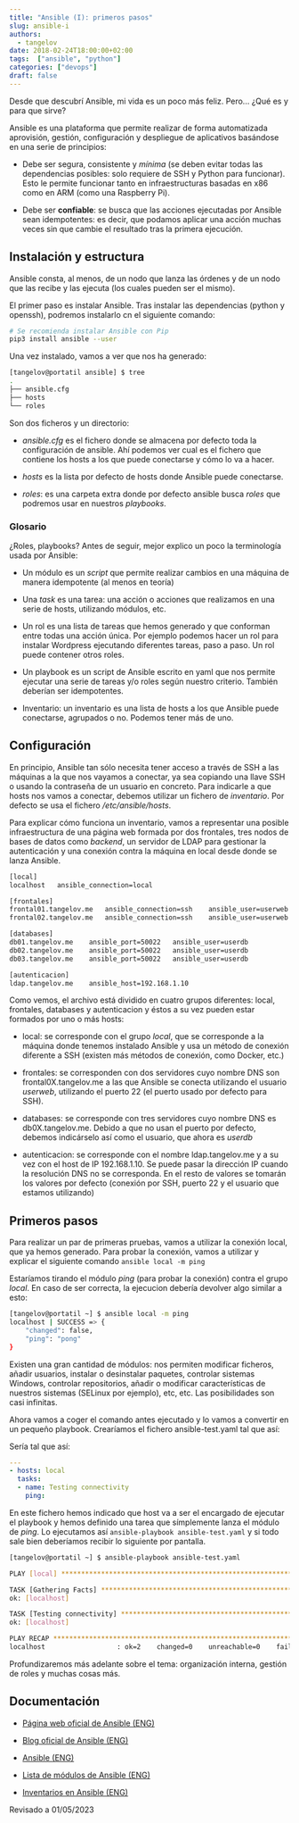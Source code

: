 ```yaml
---
title: "Ansible (I): primeros pasos"
slug: ansible-i
authors:
  - tangelov
date: 2018-02-24T18:00:00+02:00
tags:  ["ansible", "python"]
categories: ["devops"]
draft: false
---
```


Desde que descubrí Ansible, mi vida es un poco más feliz. Pero... ¿Qué es y para que sirve?

Ansible es una plataforma que permite realizar de forma automatizada aprovisión, gestión, configuración y despliegue de aplicativos basándose en una serie de principios:

* Debe ser segura, consistente y _mínima_ (se deben evitar todas las dependencias posibles: solo requiere de SSH y Python para funcionar). Esto le permite funcionar tanto en infraestructuras basadas en x86 como en ARM (como una Raspberry Pi).

* Debe ser __confiable__: se busca que las acciones ejecutadas por Ansible sean idempotentes: es decir, que podamos aplicar una acción muchas veces sin que cambie el resultado tras la primera ejecución.

<!--more-->

## Instalación y estructura
Ansible consta, al menos, de un nodo que lanza las órdenes y de un nodo que las recibe y las ejecuta (los cuales pueden ser el mismo).

El primer paso es instalar Ansible. Tras instalar las dependencias (python y openssh), podremos instalarlo cn el siguiente comando:

```bash
# Se recomienda instalar Ansible con Pip
pip3 install ansible --user
```

Una vez instalado, vamos a ver que nos ha generado:

```bash
[tangelov@portatil ansible] $ tree
.
├── ansible.cfg
├── hosts
└── roles
```

Son dos ficheros y un directorio:

* _ansible.cfg_ es el fichero donde se almacena por defecto toda la configuración de ansible. Ahí podemos ver cual es el fichero que contiene los hosts a los que puede conectarse y cómo lo va a hacer.

* _hosts_ es la lista por defecto de hosts donde Ansible puede conectarse.

* _roles_: es una carpeta extra donde por defecto ansible busca _roles_ que podremos usar en nuestros _playbooks_.

### Glosario
¿Roles, playbooks? Antes de seguir, mejor explico un poco la terminología usada por Ansible:

* Un módulo es un _script_ que permite realizar cambios en una máquina de manera idempotente (al menos en teoría)

* Una _task_ es una tarea: una acción o acciones que realizamos en una serie de hosts, utilizando módulos, etc.

* Un rol es una lista de tareas que hemos generado y que conforman entre todas una acción única. Por ejemplo podemos hacer un rol para instalar Wordpress ejecutando diferentes tareas, paso a paso. Un rol puede contener otros roles.

* Un playbook es un script de Ansible escrito en yaml que nos permite ejecutar una serie de tareas y/o roles según nuestro criterio. También deberían ser idempotentes.

* Inventario: un inventario es una lista de hosts a los que Ansible puede conectarse, agrupados o no. Podemos tener más de uno.

## Configuración
En principio, Ansible tan sólo necesita tener acceso a través de SSH a las máquinas a la que nos vayamos a conectar, ya sea copiando una llave SSH o usando la contraseña de un usuario en concreto. Para indicarle a que hosts nos vamos a conectar, debemos utilizar un fichero de _inventario_. Por defecto se usa el fichero _/etc/ansible/hosts_.

Para explicar cómo funciona un inventario, vamos a representar una posible infraestructura de una página web formada por dos frontales, tres nodos de bases de datos como _backend_, un servidor de LDAP para gestionar la autenticación y una conexión contra la máquina en local desde donde se lanza Ansible. 

```bash
[local]
localhost   ansible_connection=local

[frontales]
frontal01.tangelov.me   ansible_connection=ssh    ansible_user=userweb
frontal02.tangelov.me   ansible_connection=ssh    ansible_user=userweb

[databases]
db01.tangelov.me    ansible_port=50022   ansible_user=userdb
db02.tangelov.me    ansible_port=50022   ansible_user=userdb
db03.tangelov.me    ansible_port=50022   ansible_user=userdb

[autenticacion]
ldap.tangelov.me    ansible_host=192.168.1.10
```

Como vemos, el archivo está dividido en cuatro grupos diferentes: local, frontales, databases y autenticacion y éstos a su vez pueden estar formados por uno o más hosts:

* local: se corresponde con el grupo _local_, que se corresponde a la máquina donde tenemos instalado Ansible y usa un método de conexión diferente a SSH (existen más métodos de conexión, como Docker, etc.)

* frontales: se corresponden con dos servidores cuyo nombre DNS son frontal0X.tangelov.me a las que Ansible se conecta utilizando el usuario _userweb_, utilizando el puerto 22 (el puerto usado por defecto para SSH).

* databases: se corresponde con tres servidores cuyo nombre DNS es db0X.tangelov.me. Debido a que no usan el puerto por defecto, debemos indicárselo así como el usuario, que ahora es _userdb_

* autenticacion: se corresponde con el nombre ldap.tangelov.me y a su vez con el host de IP 192.168.1.10. Se puede pasar la dirección IP cuando la resolución DNS no se corresponda. En el resto de valores se tomarán los valores por defecto (conexión por SSH, puerto 22 y el usuario que estamos utilizando)

## Primeros pasos
Para realizar un par de primeras pruebas, vamos a utilizar la conexión local, que ya hemos generado. Para probar la conexión, vamos a utilizar y explicar el siguiente comando ``ansible local -m ping``

Estaríamos tirando el módulo _ping_ (para probar la conexión) contra el grupo _local_. En caso de ser correcta, la ejecucion debería devolver algo similar a esto:
```bash
[tangelov@portatil ~] $ ansible local -m ping
localhost | SUCCESS => {
    "changed": false, 
    "ping": "pong"
}
```

Existen una gran cantidad de módulos: nos permiten modificar ficheros, añadir usuarios, instalar o desinstalar paquetes, controlar sistemas Windows, controlar repositorios, añadir o modificar características de nuestros sistemas (SELinux por ejemplo), etc, etc. Las posibilidades son casi infinitas.

Ahora vamos a coger el comando antes ejecutado y lo vamos a convertir en un pequeño playbook. Crearíamos el fichero ansible-test.yaml tal que así:

Sería tal que así:
```yaml
---
- hosts: local
  tasks:
  - name: Testing connectivity
    ping:
```

En este fichero hemos indicado que host va a ser el encargado de ejecutar el playbook y hemos definido una tarea que símplemente lanza el módulo de _ping_. Lo ejecutamos así ``ansible-playbook ansible-test.yaml`` y si todo sale bien deberíamos recibir lo siguiente por pantalla.

```bash
[tangelov@portatil ~] $ ansible-playbook ansible-test.yaml 

PLAY [local] **************************************************************************************************************************

TASK [Gathering Facts] ****************************************************************************************************************
ok: [localhost]

TASK [Testing connectivity] ***********************************************************************************************************
ok: [localhost]

PLAY RECAP ****************************************************************************************************************************
localhost                  : ok=2    changed=0    unreachable=0    failed=0  
```

Profundizaremos más adelante sobre el tema: organización interna, gestión de roles y muchas cosas más.


## Documentación

* [Página web oficial de Ansible (ENG)](https://www.ansible.com/)

* [Blog oficial de Ansible (ENG)](https://www.ansible.com/blog)

* [Ansible (ENG)](https://en.wikipedia.org/wiki/Ansible_(software))

* [Lista de módulos de Ansible (ENG)](https://docs.ansible.com/ansible/7/collections/index_module.html)

* [Inventarios en Ansible (ENG)](https://docs.ansible.com/ansible/7/inventory_guide/intro_inventory.html#intro-inventory)

Revisado a 01/05/2023
